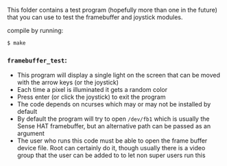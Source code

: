 This folder contains a test program (hopefully more than one in the future) that you can use to test the framebuffer and joystick modules.

compile by running:

`$ make`

### `framebuffer_test`:
 - This program will display a single light on the screen that can be moved with the arrow keys (or the joystick)
 - Each time a pixel is illuminated it gets a random color 
 - Press enter (or click the joystick) to exit the program
 - The code depends on ncurses which may or may not be installed by default
 - By default the program will try to open `/dev/fb1` which is usually the Sense HAT framebuffer, but an alternative path can be passed as an argument
 - The user who runs this code must be able to open the frame buffer device file. Root can certainly do it, though usually there is a video group that the user can be added to to let non super users run this
